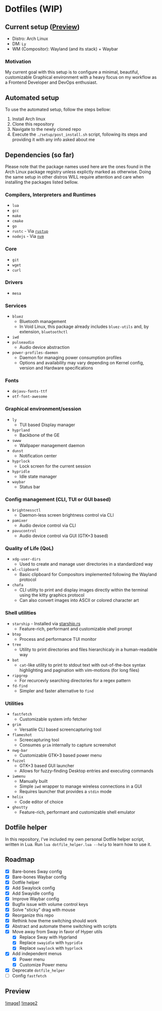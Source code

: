 # Dotfiles (WIP)

## Current setup ([Preview](#preview))
- Distro: Arch Linux
- DM: `Ly`
- WM (Compositor): Wayland (and its stack) + Waybar

### Motivation
My current goal with this setup is to configure a minimal, beautiful, customizable Graphical environment with a heavy focus on my workflow as a Frontend Developer and DevOps enthusiast.

## Automated setup
To use the automated setup, follow the steps bellow:
1. Install Arch linux
2. Clone this repository
3. Navigate to the newly cloned repo
4. Execute the `./setup/post_install.sh` script, following its steps and providing it with any info asked about me

## Dependencies (so far)
Please note that the package names used here are the ones found in the Arch Linux package registry unless explictly marked as otherwise. Doing the same setup in other distros WILL require attention and care when installing the packages listed bellow.

### Compilers, Interpreters and Runtimes
- `lua`
- `gcc`
- `make`
- `cmake`
- `go`
- `rustc` - Via [`rustup`](https://www.rust-lang.org/learn/get-started)
- `nodejs` - Via [`nvm`](https://github.com/nvm-sh/nvm)

### Core
- `git`
- `wget`
- `curl`

### Drivers
- `mesa`

### Services
- `bluez`
    - Bluetooth management
    - In Void Linux, this package already includes `bluez-utils` and, by extension, `bluetoothctl`
- `iwd`
- `pulseaudio`
    - Audio device abstraction
- `power-profiles-daemon`
    - Daemon for managing power consumption profiles
    - Options and availability may vary depending on Kernel config, version and Hardware specifications

### Fonts
- `dejavu-fonts-ttf`
- `otf-font-awesome`

### Graphical environment/session
- `ly`
    - TUI based Display manager
- `hyprland`
    - Backbone of the GE
- `swww`
    - Wallpaper management daemon
- `dunst`
    - Notification center
- `hyprlock`
    - Lock screen for the current session
- `hypridle`
    - Idle state manager
- `waybar`
    - Status bar

### Config management (CLI, TUI or GUI based)
- `brightnessctl`
    - Daemon-less screen brightness control via CLI
- `pamixer`
    - Audio device control via CLI
- `pavucontrol`
    - Audio device control via GUI (GTK+3 based)

### Quality of Life (QoL)
- `xdg-user-dirs`
    - Used to create and manage user directories in a standardized way
- `wl-clipboard`
    - Basic clipboard for Compositors implemented following the Wayland protocol
- `chafa`
    - CLI utility to print and display images directly within the terminal using the kitty graphics protocol
    - Can also convert images into ASCII or colored character art

### Shell utilities
- `starship` - Installed via [starship.rs](https://starship.rs/)
    - Feature-rich, performant and customizable shell prompt
- `btop`
    - Process and performance TUI monitor
- `tree`
    - Utility to print directories and files hierarchicaly in a human-readable way
- `bat`
    - `cat`-like utility to print to stdout text with out-of-the-box syntax highlighting and pagination with vim-motions (for long files)
- `ripgrep`
    - For recurcevly searching directories for a regex pattern
- `fd-find`
    - Simpler and faster alternative to `find`

### Utilities
- `fastfetch`
    - Customizable system info fetcher
- `grim`
    - Versatile CLI based screencapturing tool
- `flameshot`
    - Screecapturing tool
    - Consumes `grim` internally to capture screenshot
- `nwg-bar`
    - Customizable GTK+3 based power menu
- `fuzzel`
    - GTK+3 based GUI launcher
    - Allows for fuzzy-finding Desktop entries and executing commands
- `iwmenu`
    - Manually built
    - Simple `iwd` wrapper to manage wireless connections in a GUI
    - Requires launcher that provides a `stdin` mode
- `helix`
    - Code editor of choice
- `ghostty`
    - Feature-rich, performant and customizable shell emulator

## Dotfile helper

In this repository, I've included my own personal Dotfile helper script, written in Lua.
Run `lua dotfile_helper.lua --help` to learn how to use it.

## Roadmap

- [x] Bare-bones Sway config
- [x] Bare-bones Waybar config
- [x] Dotfile helper
- [x] Add Swaylock config
- [x] Add Swayidle config
- [x] Improve Waybar config
- [x] Bugfix issue with volume control keys
- [x] Solve "sticky" drag with mouse
- [x] Reorganize this repo
- [x] Rethink how theme switching should work
- [x] Abstract and automate theme switching with scripts
- [x] Move away from Sway in favor of Hyper utils
    - [x] Replace Sway with Hyprland
    - [x] Replace `swayidle` with `hypridle`
    - [x] Replace `swaylock` with `hyprlock`
- [x] Add independent menus
    - [x] Power menu
    - [x] Customize Power menu
- [x] Deprecate `dotfile_helper`
- [ ] Config `fastfetch`

## Preview

[!image1](./docs/catppuccin_hyper1.png)
[!image2](./docs/catppuccin_hyper2.png)


